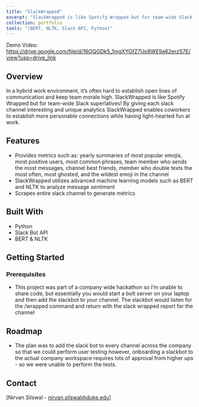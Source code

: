 ```yaml
---
title: "SlackWrapped"
excerpt: "SlackWrapped is like Spotify Wrapped but for team-wide Slack superlatives!<br/><img src='/images/Wrapped!.png'> (BERT, NLTK, Slack API, Python)"
collection: portfolio
tools: "(BERT, NLTK, Slack API, Python)"
---
```


Demo Video: <https://drive.google.com/file/d/16OQGDk5_1mgXYGfZ7Uo8WE9a62erzS7E/view?usp=drive_link>


## Overview

In a hybrid work environment, it’s often hard to establish open lines of communication and keep team morale high. SlackWrapped is like Spotify Wrapped but for team-wide Slack superlatives! By giving each slack channel interesting and unique analytics SlackWrapped enables coworkers to establish more personable connections while having light-hearted fun at work.

## Features

- Provides metrics such as: yearly summaries of most popular emojis, most positive users, most common phrases, team member who sends the most messages, channel best friends, member who double texts the most often, most ghosted, and the wildest emoji in the channel
- SlackWrapped utilizes advanced machine learning models such as BERT and NLTK to analyze message sentiment
- Scrapes entire slack channel to generate metrics

## Built With

- Python
- Slack Bot API
- BERT & NLTK

## Getting Started

### Prerequisites

- This project was part of a company wide hackathon so I’m unable to share code, but essentially you would start a bolt server on your laptop and then add the slackbot to your channel. The slackbot would listen for the /wrapped command and return with the slack wrapped report for the channel

## Roadmap

- The plan was to add the slack bot to every channel across the company so that we could perform user testing however, onboarding a slackbot to the actual company workspace requires lots of approval from higher ups - so we were unable to perform the tests.

## Contact

[Nirvan Silswal - [nirvan.silswal@duke.edu](mailto:email@example.com)]